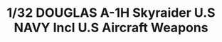 ---
layout: product
title: "1/32 DOUGLAS A-1H Skyraider U.S NAVY Incl U.S Aircraft Weapons"
price: "20000" 
desc: "Plastična maketa"
img_path: "/assets/img/VOLKSWS15.jpg"
brand: "ZOUKEI-MURA"
available: false
special_offer: false
new: false
soon: false
cat: "010000"
subcat: "014100"
subsubcat: "00"
sifra: "VOLKSWS15"
popular: false
---